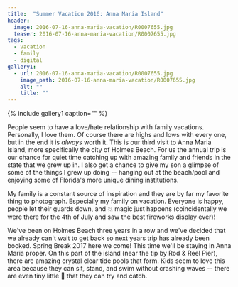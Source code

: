 ```yaml
---
title:  "Summer Vacation 2016: Anna Maria Island"
header:
  image: 2016-07-16-anna-maria-vacation/R0007655.jpg
  teaser: 2016-07-16-anna-maria-vacation/R0007655.jpg
tags: 
  - vacation
  - family
  - digital
gallery1:
  - url: 2016-07-16-anna-maria-vacation/R0007655.jpg
    image_path: 2016-07-16-anna-maria-vacation/R0007655.jpg
    alt: ""
    title: ""
---
```


{% include gallery1 caption="" %}

People seem to have a love/hate relationship with family vacations. Personally, I love them. Of course there are highs and lows with every one, but in the end it is *always* worth it. This is our third visit to Anna Maria Island, more specifically the city of Holmes Beach. For us the annual trip is our chance for quiet time catching up with amazing family and friends in the state that we grew up in. I also get a chance to give my son a glimpse of some of the things I grew up doing -- hanging out at the beach/pool and enjoying some of Florida's more unique dining institutions.



My family is a constant source of inspiration and they are by far my favorite thing to photograph. Especially my family on vacation. Everyone is happy, people let their guards down, and :collision: magic just happens (coincidentally we were there for the 4th of July and saw the best fireworks display ever)!



We've been on Holmes Beach three years in a row and we've decided that we already can't wait to get back so next years trip has already been booked. Spring Break 2017 here we come! This time we'll be staying in Anna Maria proper. On this part of the island (near the tip by Rod & Reel Pier), there are amazing crystal clear tide pools that form. Kids seem to love this area because they can sit, stand, and swim without crashing waves -- there are even tiny little :tropical_fish: that they can try and catch.
